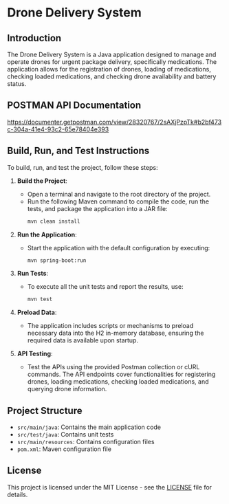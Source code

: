 # Drone Delivery System

## Introduction

The Drone Delivery System is a Java application designed to manage and operate drones for urgent package delivery, specifically medications. The application allows for the registration of drones, loading of medications, checking loaded medications, and checking drone availability and battery status.

## POSTMAN API Documentation
https://documenter.getpostman.com/view/28320767/2sAXjPzpTk#b2bf473c-304a-41e4-93c2-65e78404e393

## Build, Run, and Test Instructions

To build, run, and test the project, follow these steps:

1. **Build the Project**: 
   - Open a terminal and navigate to the root directory of the project.
   - Run the following Maven command to compile the code, run the tests, and package the application into a JAR file:
     ```bash
     mvn clean install
     ```

2. **Run the Application**: 
   - Start the application with the default configuration by executing:
     ```bash
     mvn spring-boot:run
     ```

3. **Run Tests**: 
   - To execute all the unit tests and report the results, use:
     ```bash
     mvn test
     ```

4. **Preload Data**: 
   - The application includes scripts or mechanisms to preload necessary data into the H2 in-memory database, ensuring the required data is available upon startup.

5. **API Testing**: 
   - Test the APIs using the provided Postman collection or cURL commands. The API endpoints cover functionalities for registering drones, loading medications, checking loaded medications, and querying drone information.

## Project Structure

- `src/main/java`: Contains the main application code
- `src/test/java`: Contains unit tests
- `src/main/resources`: Contains configuration files
- `pom.xml`: Maven configuration file

## License

This project is licensed under the MIT License - see the [LICENSE](LICENSE) file for details.

